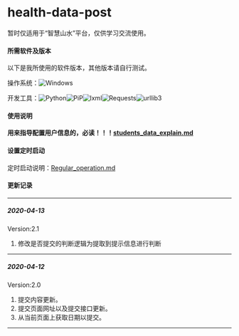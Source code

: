 # health-data-post
暂时仅适用于“智慧山水”平台，仅供学习交流使用。

#### 所需软件及版本

以下是我所使用的软件版本，其他版本请自行测试。

操作系统：![Windows](https://img.shields.io/badge/Windows10-1909-Deepskyblue.svg)

开发工具：![Python](https://img.shields.io/badge/Python-3.8.2-blue.svg)![PiP](https://img.shields.io/badge/pip-20.0.2-5e7c85.svg)![lxml](https://img.shields.io/badge/lxml-4.5.0-Lime.svg)![Requests](https://img.shields.io/badge/requests-2.23.0-yellowgreen.svg)![urllib3](https://img.shields.io/badge/urllib3-1.25.8-Tomato.svg)

#### 使用说明
**用来指导配置用户信息的，必读！！！[students_data_explain.md](./students_data_explain.md)**

#### 设置定时启动

定时启动说明：[Regular_operation.md](./Regular_operation.md)

#### 更新记录

---
##### 2020-04-13 

Version:2.1

1. 修改是否提交的判断逻辑为提取到提示信息进行判断

---
##### 2020-04-12 
Version:2.0
1. 提交内容更新。
2. 提交页面网址以及提交接口更新。
3. 从当前页面上获取日期以提交。

---
